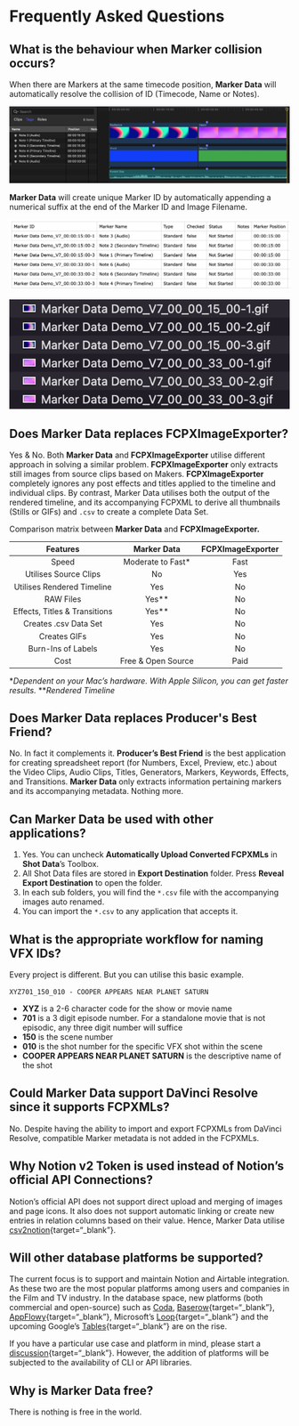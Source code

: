 # Frequently Asked Questions

## What is the behaviour when Marker collision occurs?

When there are Markers at the same timecode position, **Marker Data** will automatically resolve the collision of ID (Timecode, Name or Notes).

![Marker Collision](/assets/fcp_marker_collision_01.png)

**Marker Data** will create unique Marker ID by automatically appending a numerical suffix at the end of the Marker ID and Image Filename.

![Unique Marker ID](/assets/fcp_marker_collision_02.png)

![Unique Image Filename](/assets/fcp_marker_collision_03.png)

## Does Marker Data replaces FCPXImageExporter?

Yes & No. Both **Marker Data** and **FCPXImageExporter** utilise different approach in solving a similar problem. **FCPXImageExporter** only extracts still images from source clips based on Makers. **FCPXImageExporter** completely ignores any post effects and titles applied to the timeline and individual clips. By contrast, Marker Data utilises both the output of the rendered timeline, and its accompanying FCPXML to derive all thumbnails (Stills or GIFs) and `.csv` to create a complete Data Set.

Comparison matrix between **Marker Data** and **FCPXImageExporter.**

Features   | Marker Data | FCPXImageExporter
:---:   | :---: | :---:
Speed | Moderate to Fast*  | Fast
Utilises Source Clips | No | Yes
Utilises Rendered Timeline  | Yes | No
RAW Files| Yes** | No
Effects, Titles & Transitions | Yes** | No
Creates .csv Data Set | Yes | No
Creates GIFs | Yes | No
Burn-Ins of Labels | Yes | No
Cost | Free & Open Source | Paid

**Dependent on your Mac’s hardware. With Apple Silicon, you can get faster results.*
***Rendered Timeline*

## Does Marker Data replaces ****Producer's Best Friend?****

No. In fact it complements it. **Producer’s Best Friend** is the best application for creating spreadsheet report (for Numbers, Excel, Preview, etc.) about the Video Clips, Audio Clips, Titles, Generators, Markers, Keywords, Effects, and Transitions. **Marker Data** only extracts information pertaining markers and its accompanying metadata. Nothing more.

## Can Marker Data be used with other applications?

1. Yes. You can uncheck **Automatically Upload Converted FCPXMLs** in **Shot Data**’s Toolbox.
2. All Shot Data files are stored in **Export Destination** folder. Press **Reveal Export Destination** to open the folder.
3. In each sub folders, you will find the `*.csv` file with the accompanying images auto renamed.
4. You can import the `*.csv` to any application that accepts it.

## What is the appropriate workflow for naming VFX IDs?

Every project is different. But you can utilise this basic example.

``` VFX ID Example
XYZ701_150_010 - COOPER APPEARS NEAR PLANET SATURN
```

- **XYZ** is a 2-6 character code for the show or movie name
- **701** is a 3 digit episode number. For a standalone movie that is not episodic, any three digit number will suffice
- **150** is the scene number
- **010** is the shot number for the specific VFX shot within the scene
- **COOPER APPEARS NEAR PLANET SATURN** is the descriptive name of the shot

## Could Marker Data support DaVinci Resolve since it supports FCPXMLs?

No. Despite having the ability to import and export FCPXMLs from DaVinci Resolve, compatible Marker metadata is not added in the FCPXMLs.

## Why Notion v2 Token is used instead of Notion’s official API Connections?

Notion’s official API does not support direct upload and merging of images and page icons. It also does not support automatic linking or create new entries in relation columns based on their value. Hence, Marker Data utilise [csv2notion](https://github.com/vzhd1701/csv2notion){target=“_blank”}.

## Will other database platforms be supported?

The current focus is to support and maintain Notion and Airtable integration. As these two are the most popular platforms among users and companies in the Film and TV industry. In the database space, new platforms (both commercial and open-source) such as [Coda](https://coda.io/), [Baserow](https://baserow.io/){target=“_blank”}, [AppFlowy](https://appflowy.io/){target=“_blank”}, Microsoft’s [Loop](https://loop.microsoft.com/learn){target=“_blank”} and the upcoming Google’s [Tables](https://www.youtube.com/@TablesfromArea120byGoogle/videos){target=“_blank”} are on the rise.

If you have a particular use case and platform in mind, please start a [discussion](https://github.com/TheAcharya/MarkerData/discussions){target=“_blank”}. However, the addition of platforms will be subjected to the availability of CLI or API libraries.

## Why is Marker Data free?

There is nothing is free in the world.

